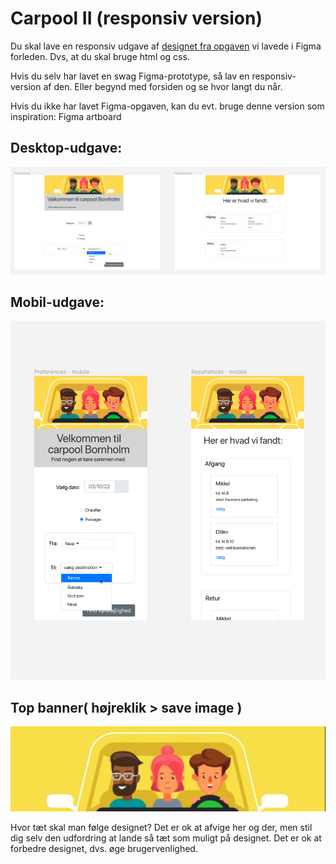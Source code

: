 # Carpool II (responsiv version)

Du skal lave en responsiv udgave af [designet fra opgaven](./carpool.md) vi lavede i Figma forleden. Dvs, at du skal bruge html og css.

Hvis du selv har lavet en swag Figma-prototype, så lav en responsiv-version af den. Eller begynd med forsiden og se hvor langt du når.

Hvis du ikke har lavet Figma-opgaven, kan du evt. bruge denne version som inspiration: Figma artboard

## Desktop-udgave:

![desktop](./images/carpool_figma_desktop.png)

## Mobil-udgave:

![mobile](./images/carpool_figma_mobile.png)

## Top banner( højreklik > save image )

![banner](./images/carpool_topbanner.jpg)

Hvor tæt skal man følge designet?
Det er ok at afvige her og der, men stil dig selv den udfordring at lande så tæt som muligt på designet.
Det er ok at forbedre designet, dvs. øge brugervenlighed.